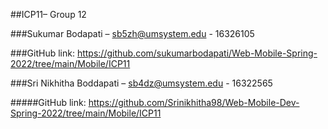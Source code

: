 ##ICP11– Group 12

###Sukumar Bodapati – sb5zh@umsystem.edu - 16326105

###GitHub link: https://github.com/sukumarbodapati/Web-Mobile-Spring-2022/tree/main/Mobile/ICP11

###Sri Nikhitha Boddapati – sb4dz@umsystem.edu - 16322565

#####GitHub link: https://github.com/Srinikhitha98/Web-Mobile-Dev-Spring-2022/tree/main/Mobile/ICP11
